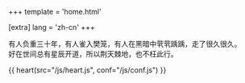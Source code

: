 +++
template = 'home.html'

[extra]
lang = 'zh-cn'
+++

有人负重三十年，有人雀入樊笼，有人在黑暗中茕茕踽踽，走了很久很久。  
好在世间总有星辰开道，所以荆天棘地，也不枉此行。  

{{ heart(src="/js/heart.js", conf="/js/conf.js") }}
